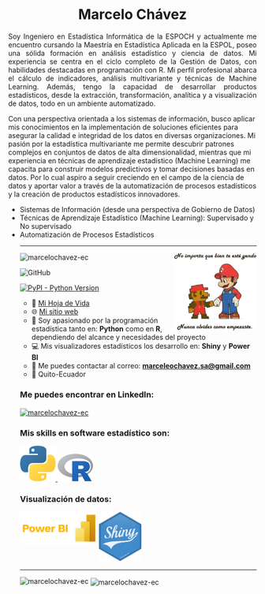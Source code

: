 <h1 align="center">Marcelo Chávez</h1>
<p align="justify">
Soy Ingeniero en Estadística Informática de la ESPOCH y actualmente me encuentro cursando la Maestría en Estadística Aplicada en la ESPOL, poseo una sólida formación en análisis estadístico y ciencia de datos. Mi experiencia se centra en el ciclo completo de la Gestión de Datos, con habilidades destacadas en programación con R. Mi perfil profesional abarca el cálculo de indicadores, análisis multivariante y técnicas de Machine Learning. Además, tengo la capacidad de desarrollar productos estadísticos, desde la extracción, transformación, analítica y a visualización de datos, todo en un ambiente automatizado.
 
Con una perspectiva orientada a los sistemas de información, busco aplicar mis conocimientos en la implementación de soluciones eficientes para asegurar la calidad e integridad de los datos en diversas organizaciones. Mi pasión por la estadística multivariante me permite descubrir patrones complejos en conjuntos de datos de alta dimensionalidad, mientras que mi experiencia en técnicas de aprendizaje estadístico (Machine Learning) me capacita para construir modelos predictivos y tomar decisiones basadas en datos. Por lo cual aspiro a seguir creciendo en el campo de la ciencia de datos y aportar valor a través de la automatización de procesos estadísticos y la creación de productos estadísticos innovadores.
</p>
<ul>
<li>Sistemas de Información (desde una perspectiva de Gobierno de Datos)</li>
<li>Técnicas de Aprendizaje Estadístico (Machine Learning): Supervisado y No supervisado</li>
<li>Automatización de Procesos Estadísticos</li>
<hr>
 
<img align="right" alt="Coding" width="35%" src="/documentos/mario_bros.png">

<p align="left"> <img src="https://komarev.com/ghpvc/?username=marcelochavez-ec&label=Profile%20views&color=0e75b6&style=flat" alt="marcelochavez-ec"/></p>

![GitHub](https://img.shields.io/github/license/marcelochavez-ec/marcelochavez-ec)

[![PyPI - Python Version](https://img.shields.io/pypi/pyversions/dash.svg?color=dark-green)](https://github.com/marcelochavez-ec/)
 
- 🔭 <a href="documentos/CV - Marcelo Chávez.pdf" target="_blank">Mi Hoja de Vida</a>
- 🌐 <a href="https://marcelochavez-ec.github.io/" target="_blank">Mi sitio web</a>
- 🐍 Soy apasionado por la programación estadística tanto en: **Python** como en **R**, dependiendo del alcance y necesidades del proyecto
- 💻 Mis visualizadores estadísticos los desarrollo en: **Shiny** y **Power BI**
- 📧 Me puedes contactar al correo: **marceleochavez.sa@gmail.com**
- 📍 Quito-Ecuador

<h3 align="left">Me puedes encontrar en LinkedIn:</h3>
<p align="left">
 
<a href="https://www.linkedin.com/in/marcelochavezec/" target="blank"><img align="center" src="https://raw.githubusercontent.com/rahuldkjain/github-profile-readme-generator/master/src/images/icons/Social/linked-in-alt.svg" alt="marcelochavez-ec" height="30" width="40" /></a>
</p>

<h3 align="left">Mis skills en software estadístico son:</h3>
<p align="left"> <a href="https://www.python.org/" target="_blank" rel="noreferrer"> <img src="/documentos/python_logo.png" alt="Python" width="15%" height="15%"/> </a> <a href="https://www.r-project.org/" target="_blank" rel="noreferrer"> <img src="/documentos/Rlogo.png" alt="R" width="15%" height="15%"/></a>
<h3 align="left">Visualización de datos:</h3>
</p><img src='/documentos/shiny_1.png' height='100'/>
<img align="left" alt="Power BI" width="160" src="/documentos/powerbi.png">
<hr>
<p>&nbsp;<img align="left" src="https://github-readme-stats-sigma-five.vercel.app/api/top-langs/?username=marcelochavez-ec&show_icons=true&locale=en" alt="marcelochavez-ec"><img align="center" src="https://github-readme-stats.vercel.app/api?username=marcelochavez-ec&show_icons=true&locale=en" alt="marcelochavez-ec"></p>
